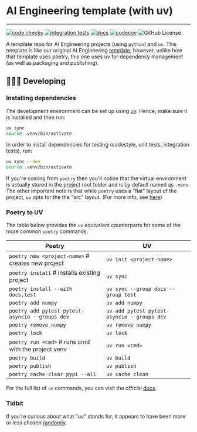# AI Engineering template (with uv)

----------------------------------------------------------------------------------------

[![code checks](https://github.com/VectorInstitute/aieng-template-uv/actions/workflows/code_checks.yml/badge.svg)](https://github.com/VectorInstitute/aieng-template-uv/actions/workflows/code_checks.yml)
[![integration tests](https://github.com/VectorInstitute/aieng-template-uv/actions/workflows/integration_tests.yml/badge.svg)](https://github.com/VectorInstitute/aieng-template-uv/actions/workflows/integration_tests.yml)
[![docs](https://github.com/VectorInstitute/aieng-template-uv/actions/workflows/docs.yml/badge.svg)](https://github.com/VectorInstitute/aieng-template-uv/actions/workflows/docs.yml)
[![codecov](https://codecov.io/github/VectorInstitute/aieng-template-uv/graph/badge.svg?token=83MYFZ3UPA)](https://codecov.io/github/VectorInstitute/aieng-template-uv)
![GitHub License](https://img.shields.io/github/license/VectorInstitute/aieng-template-uv)

A template repo for AI Engineering projects (using ``python``) and ``uv``. This
template is like our original AI Engineering [template](https://github.com/VectorInstitute/aieng-template),
however, unlike how that template uses poetry, this one uses uv for dependency
management (as well as packaging and publishing).

## 🧑🏿‍💻 Developing

### Installing dependencies

The development environment can be set up using
[uv](https://github.com/astral-sh/uv?tab=readme-ov-file#installation). Hence, make sure it is
installed and then run:

```bash
uv sync
source .venv/bin/activate
```

In order to install dependencies for testing (codestyle, unit tests, integration tests),
run:

```bash
uv sync --dev
source .venv/bin/activate
```

If you're coming from `poetry` then you'll notice that the virtual environment
is actually stored in the project root folder and is by default named as `.venv`.
The other important note is that while `poetry` uses a "flat" layout of the project,
`uv` opts for the the "src" layout. (For more info, see [here](https://packaging.python.org/en/latest/discussions/src-layout-vs-flat-layout/))

### Poetry to UV

The table below provides the `uv` equivalent counterparts for some of the more
common `poetry` commands.

| Poetry                                               | UV                                          |
|------------------------------------------------------|---------------------------------------------|
| `poetry new <project-name>`  # creates new project   | `uv init <project-name>`                    |
| `poetry install`  # installs existing project        | `uv sync`                                   |
| `poetry install --with docs,test`                    | `uv sync --group docs --group test`         |
| `poetry add numpy`                                   | `uv add numpy`                              |
| `poetry add pytest pytest-asyncio --groups dev`      | `uv add pytest pytest-asyncio --groups dev` |
| `poetry remove numpy`                                | `uv remove numpy`                           |
| `poetry lock`                                        | `uv lock`                                   |
| `poetry run <cmd>`  # runs cmd with the project venv | `uv run <cmd>`                              |
| `poetry build`                                       | `uv build`                                  |
| `poetry publish`                                     | `uv publish`                                |
| `poetry cache clear pypi --all`                      | `uv cache clean`                            |

For the full list of `uv` commands, you can visit the official [docs](https://docs.astral.sh/uv/reference/cli/#uv).

### Tidbit

If you're curious about what "uv" stands for, it appears to have been more or
less chosen [randomly](https://github.com/astral-sh/uv/issues/1349#issuecomment-1986451785).
